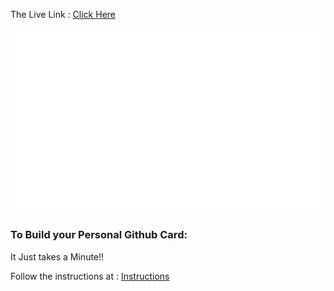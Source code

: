 The Live Link : [Click Here](https://shaunfurtado.is-a.dev/GitCard/github-card.svg)

<img src="./github-card.svg" alt="Shaunfurtado" />


### To Build your Personal Github Card:

It Just takes a Minute!!

Follow the instructions at : [Instructions](./external/instructions.md)